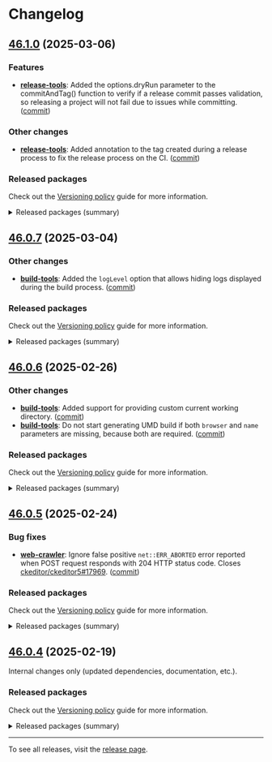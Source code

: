 Changelog
=========

## [46.1.0](https://github.com/ckeditor/ckeditor5-dev/compare/v46.0.7...v46.1.0) (2025-03-06)

### Features

* **[release-tools](https://www.npmjs.com/package/@ckeditor/ckeditor5-dev-release-tools)**: Added the options.dryRun parameter to the commitAndTag() function to verify if a release commit passes validation, so releasing a project will not fail due to issues while committing. ([commit](https://github.com/ckeditor/ckeditor5-dev/commit/0e4779d403fbf22dd6f8a3f2a1de5d1b2183db81))

### Other changes

* **[release-tools](https://www.npmjs.com/package/@ckeditor/ckeditor5-dev-release-tools)**: Added annotation to the tag created during a release process to fix the release process on the CI. ([commit](https://github.com/ckeditor/ckeditor5-dev/commit/ecbcfd3a6767b1251400e67659ae326fa44b868a))

### Released packages

Check out the [Versioning policy](https://ckeditor.com/docs/ckeditor5/latest/framework/guides/support/versioning-policy.html) guide for more information.

<details>
<summary>Released packages (summary)</summary>

Releases containing new features:

* [@ckeditor/ckeditor5-dev-release-tools](https://www.npmjs.com/package/@ckeditor/ckeditor5-dev-release-tools/v/46.1.0): v46.0.7 => v46.1.0

Other releases:

* [@ckeditor/ckeditor5-dev-build-tools](https://www.npmjs.com/package/@ckeditor/ckeditor5-dev-build-tools/v/46.1.0): v46.0.7 => v46.1.0
* [@ckeditor/ckeditor5-dev-bump-year](https://www.npmjs.com/package/@ckeditor/ckeditor5-dev-bump-year/v/46.1.0): v46.0.7 => v46.1.0
* [@ckeditor/ckeditor5-dev-ci](https://www.npmjs.com/package/@ckeditor/ckeditor5-dev-ci/v/46.1.0): v46.0.7 => v46.1.0
* [@ckeditor/ckeditor5-dev-dependency-checker](https://www.npmjs.com/package/@ckeditor/ckeditor5-dev-dependency-checker/v/46.1.0): v46.0.7 => v46.1.0
* [@ckeditor/ckeditor5-dev-docs](https://www.npmjs.com/package/@ckeditor/ckeditor5-dev-docs/v/46.1.0): v46.0.7 => v46.1.0
* [@ckeditor/ckeditor5-dev-stale-bot](https://www.npmjs.com/package/@ckeditor/ckeditor5-dev-stale-bot/v/46.1.0): v46.0.7 => v46.1.0
* [@ckeditor/ckeditor5-dev-tests](https://www.npmjs.com/package/@ckeditor/ckeditor5-dev-tests/v/46.1.0): v46.0.7 => v46.1.0
* [@ckeditor/ckeditor5-dev-translations](https://www.npmjs.com/package/@ckeditor/ckeditor5-dev-translations/v/46.1.0): v46.0.7 => v46.1.0
* [@ckeditor/ckeditor5-dev-utils](https://www.npmjs.com/package/@ckeditor/ckeditor5-dev-utils/v/46.1.0): v46.0.7 => v46.1.0
* [@ckeditor/ckeditor5-dev-web-crawler](https://www.npmjs.com/package/@ckeditor/ckeditor5-dev-web-crawler/v/46.1.0): v46.0.7 => v46.1.0
* [@ckeditor/typedoc-plugins](https://www.npmjs.com/package/@ckeditor/typedoc-plugins/v/46.1.0): v46.0.7 => v46.1.0
</details>


## [46.0.7](https://github.com/ckeditor/ckeditor5-dev/compare/v46.0.6...v46.0.7) (2025-03-04)

### Other changes

* **[build-tools](https://www.npmjs.com/package/@ckeditor/ckeditor5-dev-build-tools)**: Added the `logLevel` option that allows hiding logs displayed during the build process. ([commit](https://github.com/ckeditor/ckeditor5-dev/commit/e926a5c785c6445fc218a80903580376eb9e13ec))

### Released packages

Check out the [Versioning policy](https://ckeditor.com/docs/ckeditor5/latest/framework/guides/support/versioning-policy.html) guide for more information.

<details>
<summary>Released packages (summary)</summary>

Other releases:

* [@ckeditor/ckeditor5-dev-build-tools](https://www.npmjs.com/package/@ckeditor/ckeditor5-dev-build-tools/v/46.0.7): v46.0.6 => v46.0.7
* [@ckeditor/ckeditor5-dev-bump-year](https://www.npmjs.com/package/@ckeditor/ckeditor5-dev-bump-year/v/46.0.7): v46.0.6 => v46.0.7
* [@ckeditor/ckeditor5-dev-ci](https://www.npmjs.com/package/@ckeditor/ckeditor5-dev-ci/v/46.0.7): v46.0.6 => v46.0.7
* [@ckeditor/ckeditor5-dev-dependency-checker](https://www.npmjs.com/package/@ckeditor/ckeditor5-dev-dependency-checker/v/46.0.7): v46.0.6 => v46.0.7
* [@ckeditor/ckeditor5-dev-docs](https://www.npmjs.com/package/@ckeditor/ckeditor5-dev-docs/v/46.0.7): v46.0.6 => v46.0.7
* [@ckeditor/ckeditor5-dev-release-tools](https://www.npmjs.com/package/@ckeditor/ckeditor5-dev-release-tools/v/46.0.7): v46.0.6 => v46.0.7
* [@ckeditor/ckeditor5-dev-stale-bot](https://www.npmjs.com/package/@ckeditor/ckeditor5-dev-stale-bot/v/46.0.7): v46.0.6 => v46.0.7
* [@ckeditor/ckeditor5-dev-tests](https://www.npmjs.com/package/@ckeditor/ckeditor5-dev-tests/v/46.0.7): v46.0.6 => v46.0.7
* [@ckeditor/ckeditor5-dev-translations](https://www.npmjs.com/package/@ckeditor/ckeditor5-dev-translations/v/46.0.7): v46.0.6 => v46.0.7
* [@ckeditor/ckeditor5-dev-utils](https://www.npmjs.com/package/@ckeditor/ckeditor5-dev-utils/v/46.0.7): v46.0.6 => v46.0.7
* [@ckeditor/ckeditor5-dev-web-crawler](https://www.npmjs.com/package/@ckeditor/ckeditor5-dev-web-crawler/v/46.0.7): v46.0.6 => v46.0.7
* [@ckeditor/typedoc-plugins](https://www.npmjs.com/package/@ckeditor/typedoc-plugins/v/46.0.7): v46.0.6 => v46.0.7
</details>


## [46.0.6](https://github.com/ckeditor/ckeditor5-dev/compare/v46.0.5...v46.0.6) (2025-02-26)

### Other changes

* **[build-tools](https://www.npmjs.com/package/@ckeditor/ckeditor5-dev-build-tools)**: Added support for providing custom current working directory. ([commit](https://github.com/ckeditor/ckeditor5-dev/commit/65a3b40142ede24c581dcd4fa3e65706de35ad33))
* **[build-tools](https://www.npmjs.com/package/@ckeditor/ckeditor5-dev-build-tools)**: Do not start generating UMD build if both `browser` and `name` parameters are missing, because both are required. ([commit](https://github.com/ckeditor/ckeditor5-dev/commit/65a3b40142ede24c581dcd4fa3e65706de35ad33))

### Released packages

Check out the [Versioning policy](https://ckeditor.com/docs/ckeditor5/latest/framework/guides/support/versioning-policy.html) guide for more information.

<details>
<summary>Released packages (summary)</summary>

Other releases:

* [@ckeditor/ckeditor5-dev-build-tools](https://www.npmjs.com/package/@ckeditor/ckeditor5-dev-build-tools/v/46.0.6): v46.0.5 => v46.0.6
* [@ckeditor/ckeditor5-dev-bump-year](https://www.npmjs.com/package/@ckeditor/ckeditor5-dev-bump-year/v/46.0.6): v46.0.5 => v46.0.6
* [@ckeditor/ckeditor5-dev-ci](https://www.npmjs.com/package/@ckeditor/ckeditor5-dev-ci/v/46.0.6): v46.0.5 => v46.0.6
* [@ckeditor/ckeditor5-dev-dependency-checker](https://www.npmjs.com/package/@ckeditor/ckeditor5-dev-dependency-checker/v/46.0.6): v46.0.5 => v46.0.6
* [@ckeditor/ckeditor5-dev-docs](https://www.npmjs.com/package/@ckeditor/ckeditor5-dev-docs/v/46.0.6): v46.0.5 => v46.0.6
* [@ckeditor/ckeditor5-dev-release-tools](https://www.npmjs.com/package/@ckeditor/ckeditor5-dev-release-tools/v/46.0.6): v46.0.5 => v46.0.6
* [@ckeditor/ckeditor5-dev-stale-bot](https://www.npmjs.com/package/@ckeditor/ckeditor5-dev-stale-bot/v/46.0.6): v46.0.5 => v46.0.6
* [@ckeditor/ckeditor5-dev-tests](https://www.npmjs.com/package/@ckeditor/ckeditor5-dev-tests/v/46.0.6): v46.0.5 => v46.0.6
* [@ckeditor/ckeditor5-dev-translations](https://www.npmjs.com/package/@ckeditor/ckeditor5-dev-translations/v/46.0.6): v46.0.5 => v46.0.6
* [@ckeditor/ckeditor5-dev-utils](https://www.npmjs.com/package/@ckeditor/ckeditor5-dev-utils/v/46.0.6): v46.0.5 => v46.0.6
* [@ckeditor/ckeditor5-dev-web-crawler](https://www.npmjs.com/package/@ckeditor/ckeditor5-dev-web-crawler/v/46.0.6): v46.0.5 => v46.0.6
* [@ckeditor/typedoc-plugins](https://www.npmjs.com/package/@ckeditor/typedoc-plugins/v/46.0.6): v46.0.5 => v46.0.6
</details>


## [46.0.5](https://github.com/ckeditor/ckeditor5-dev/compare/v46.0.4...v46.0.5) (2025-02-24)

### Bug fixes

* **[web-crawler](https://www.npmjs.com/package/@ckeditor/ckeditor5-dev-web-crawler)**: Ignore false positive `net::ERR_ABORTED` error reported when POST request responds with 204 HTTP status code. Closes [ckeditor/ckeditor5#17969](https://github.com/ckeditor/ckeditor5/issues/17969). ([commit](https://github.com/ckeditor/ckeditor5-dev/commit/a805689307a87e8175997fcd79ef15e389f6217d))

### Released packages

Check out the [Versioning policy](https://ckeditor.com/docs/ckeditor5/latest/framework/guides/support/versioning-policy.html) guide for more information.

<details>
<summary>Released packages (summary)</summary>

Other releases:

* [@ckeditor/ckeditor5-dev-build-tools](https://www.npmjs.com/package/@ckeditor/ckeditor5-dev-build-tools/v/46.0.5): v46.0.4 => v46.0.5
* [@ckeditor/ckeditor5-dev-bump-year](https://www.npmjs.com/package/@ckeditor/ckeditor5-dev-bump-year/v/46.0.5): v46.0.4 => v46.0.5
* [@ckeditor/ckeditor5-dev-ci](https://www.npmjs.com/package/@ckeditor/ckeditor5-dev-ci/v/46.0.5): v46.0.4 => v46.0.5
* [@ckeditor/ckeditor5-dev-dependency-checker](https://www.npmjs.com/package/@ckeditor/ckeditor5-dev-dependency-checker/v/46.0.5): v46.0.4 => v46.0.5
* [@ckeditor/ckeditor5-dev-docs](https://www.npmjs.com/package/@ckeditor/ckeditor5-dev-docs/v/46.0.5): v46.0.4 => v46.0.5
* [@ckeditor/ckeditor5-dev-release-tools](https://www.npmjs.com/package/@ckeditor/ckeditor5-dev-release-tools/v/46.0.5): v46.0.4 => v46.0.5
* [@ckeditor/ckeditor5-dev-stale-bot](https://www.npmjs.com/package/@ckeditor/ckeditor5-dev-stale-bot/v/46.0.5): v46.0.4 => v46.0.5
* [@ckeditor/ckeditor5-dev-tests](https://www.npmjs.com/package/@ckeditor/ckeditor5-dev-tests/v/46.0.5): v46.0.4 => v46.0.5
* [@ckeditor/ckeditor5-dev-translations](https://www.npmjs.com/package/@ckeditor/ckeditor5-dev-translations/v/46.0.5): v46.0.4 => v46.0.5
* [@ckeditor/ckeditor5-dev-utils](https://www.npmjs.com/package/@ckeditor/ckeditor5-dev-utils/v/46.0.5): v46.0.4 => v46.0.5
* [@ckeditor/ckeditor5-dev-web-crawler](https://www.npmjs.com/package/@ckeditor/ckeditor5-dev-web-crawler/v/46.0.5): v46.0.4 => v46.0.5
* [@ckeditor/typedoc-plugins](https://www.npmjs.com/package/@ckeditor/typedoc-plugins/v/46.0.5): v46.0.4 => v46.0.5
</details>


## [46.0.4](https://github.com/ckeditor/ckeditor5-dev/compare/v46.0.3...v46.0.4) (2025-02-19)

Internal changes only (updated dependencies, documentation, etc.).

### Released packages

Check out the [Versioning policy](https://ckeditor.com/docs/ckeditor5/latest/framework/guides/support/versioning-policy.html) guide for more information.

<details>
<summary>Released packages (summary)</summary>

Other releases:

* [@ckeditor/ckeditor5-dev-build-tools](https://www.npmjs.com/package/@ckeditor/ckeditor5-dev-build-tools/v/46.0.4): v46.0.3 => v46.0.4
* [@ckeditor/ckeditor5-dev-bump-year](https://www.npmjs.com/package/@ckeditor/ckeditor5-dev-bump-year/v/46.0.4): v46.0.3 => v46.0.4
* [@ckeditor/ckeditor5-dev-ci](https://www.npmjs.com/package/@ckeditor/ckeditor5-dev-ci/v/46.0.4): v46.0.3 => v46.0.4
* [@ckeditor/ckeditor5-dev-dependency-checker](https://www.npmjs.com/package/@ckeditor/ckeditor5-dev-dependency-checker/v/46.0.4): v46.0.3 => v46.0.4
* [@ckeditor/ckeditor5-dev-docs](https://www.npmjs.com/package/@ckeditor/ckeditor5-dev-docs/v/46.0.4): v46.0.3 => v46.0.4
* [@ckeditor/ckeditor5-dev-release-tools](https://www.npmjs.com/package/@ckeditor/ckeditor5-dev-release-tools/v/46.0.4): v46.0.3 => v46.0.4
* [@ckeditor/ckeditor5-dev-stale-bot](https://www.npmjs.com/package/@ckeditor/ckeditor5-dev-stale-bot/v/46.0.4): v46.0.3 => v46.0.4
* [@ckeditor/ckeditor5-dev-tests](https://www.npmjs.com/package/@ckeditor/ckeditor5-dev-tests/v/46.0.4): v46.0.3 => v46.0.4
* [@ckeditor/ckeditor5-dev-translations](https://www.npmjs.com/package/@ckeditor/ckeditor5-dev-translations/v/46.0.4): v46.0.3 => v46.0.4
* [@ckeditor/ckeditor5-dev-utils](https://www.npmjs.com/package/@ckeditor/ckeditor5-dev-utils/v/46.0.4): v46.0.3 => v46.0.4
* [@ckeditor/ckeditor5-dev-web-crawler](https://www.npmjs.com/package/@ckeditor/ckeditor5-dev-web-crawler/v/46.0.4): v46.0.3 => v46.0.4
* [@ckeditor/typedoc-plugins](https://www.npmjs.com/package/@ckeditor/typedoc-plugins/v/46.0.4): v46.0.3 => v46.0.4
</details>

---

To see all releases, visit the [release page](https://github.com/ckeditor/ckeditor5-dev/releases).
